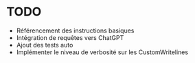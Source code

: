 # TODO

-   Référencement des instructions basiques
-   Intégration de requêtes vers ChatGPT
-   Ajout des tests auto
-   Implémenter le niveau de verbosité sur les CustomWritelines
